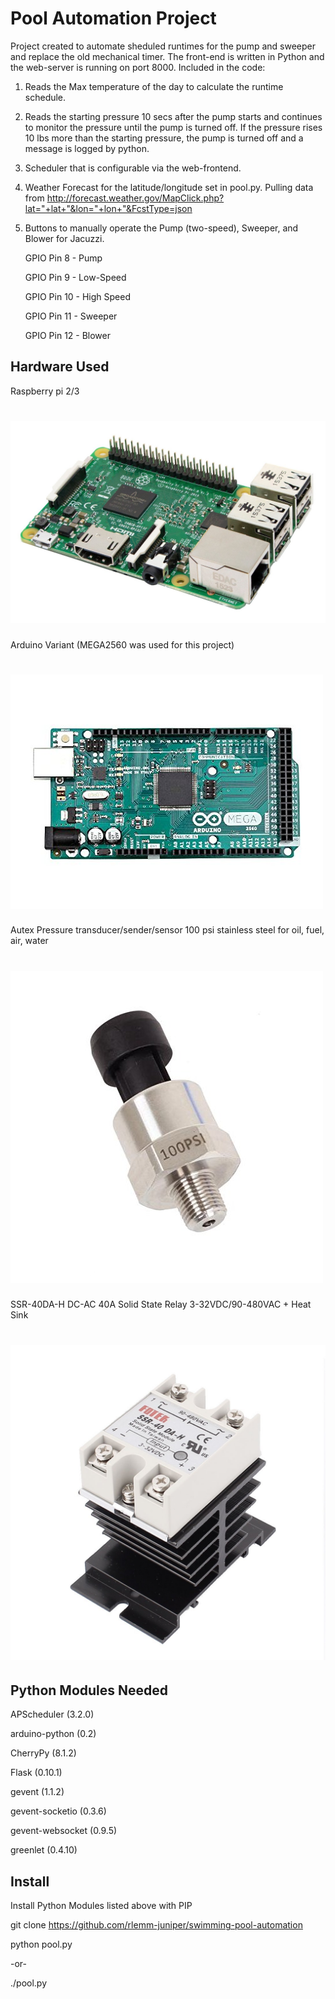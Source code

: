# Pool Automation Project

Project created to automate sheduled runtimes for the pump and sweeper and replace the old mechanical timer.  The front-end is written in Python and the web-server is running on port 8000.  Included in the code:

  1.  Reads the Max temperature of the day to calculate the runtime schedule.
  2.  Reads the starting pressure 10 secs after the pump starts and continues to monitor the pressure until the pump is turned off.  If the pressure rises 10 lbs more than the starting pressure, the pump is turned off and a message is logged by python.
  3.  Scheduler that is configurable via the web-frontend.
  
4.  Weather Forecast for the latitude/longitude set in pool.py.  Pulling data from http://forecast.weather.gov/MapClick.php?lat="+lat+"&lon="+lon+"&FcstType=json
  5.  Buttons to manually operate the Pump (two-speed), Sweeper, and Blower for Jacuzzi.

      GPIO Pin 8 - Pump
      
      GPIO Pin 9 - Low-Speed
      
      GPIO Pin 10 - High Speed
      
      GPIO Pin 11 - Sweeper
      
      GPIO Pin 12 - Blower

## Hardware Used

Raspberry pi 2/3
# ![swimming-pool-automation](static/images/913XYU1VtjL._SL1500_.jpg)

Arduino Variant (MEGA2560 was used for this project)
# ![swimming-pool-automation](static/images/51+JOh1oO9L.jpg)

Autex Pressure transducer/sender/sensor 100 psi stainless steel for oil, fuel, air, water
# ![swimming-pool-automation](static/images/312-AZBopiL.jpg)

SSR-40DA-H DC-AC 40A Solid State Relay 3-32VDC/90-480VAC + Heat Sink
# ![swimming-pool-automation](static/images/615st6t-PiL._SL1100_.jpg)

## Python Modules Needed

  APScheduler (3.2.0)
  
  arduino-python (0.2)
  
  CherryPy (8.1.2)
  
  Flask (0.10.1)
  
  gevent (1.1.2)
  
  gevent-socketio (0.3.6)
  
  gevent-websocket (0.9.5)
  
  greenlet (0.4.10)

## Install
  
  Install Python Modules listed above with PIP
  
  git clone https://github.com/rlemm-juniper/swimming-pool-automation
  
  python pool.py
  
  -or-
  
  ./pool.py

